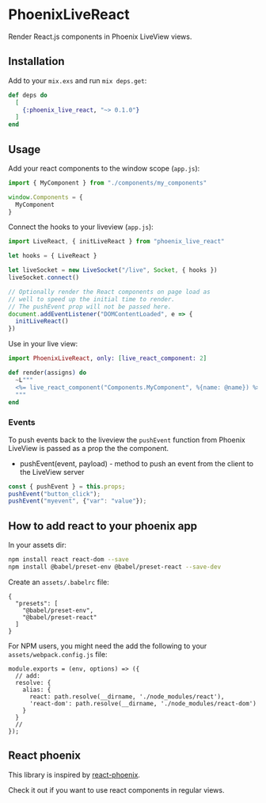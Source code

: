 # PhoenixLiveReact

Render React.js components in Phoenix LiveView views.

## Installation

Add to your `mix.exs` and run `mix deps.get`:

```elixir
def deps do
  [
    {:phoenix_live_react, "~> 0.1.0"}
  ]
end
```

## Usage

Add your react components to the window scope (`app.js`):

```javascript
import { MyComponent } from "./components/my_components"

window.Components = {
  MyComponent
}
```

Connect the hooks to your liveview (`app.js`):

```javascript
import LiveReact, { initLiveReact } from "phoenix_live_react"

let hooks = { LiveReact }

let liveSocket = new LiveSocket("/live", Socket, { hooks })
liveSocket.connect()

// Optionally render the React components on page load as
// well to speed up the initial time to render.
// The pushEvent prop will not be passed here.
document.addEventListener("DOMContentLoaded", e => {
  initLiveReact()
})
```

Use in your live view:

```elixir
import PhoenixLiveReact, only: [live_react_component: 2]

def render(assigns) do
  ~L"""
  <%= live_react_component("Components.MyComponent", %{name: @name}) %>
  """
end
```

### Events

To push events back to the liveview the `pushEvent` function from Phoenix LiveView is passed as a prop
the the component.

* pushEvent(event, payload) - method to push an event from the client to the LiveView server

```javascript
const { pushEvent } = this.props;
pushEvent("button_click");
pushEvent("myevent", {"var": "value"});
```

## How to add react to your phoenix app

In your assets dir:

```bash
npm install react react-dom --save
npm install @babel/preset-env @babel/preset-react --save-dev
```

Create an `assets/.babelrc` file:

```
{
  "presets": [
    "@babel/preset-env",
    "@babel/preset-react"
  ]
}
```

For NPM users, you might need the add the following to your `assets/webpack.config.js` file:
```
module.exports = (env, options) => ({
  // add:
  resolve: {
    alias: {
      react: path.resolve(__dirname, './node_modules/react'),
      'react-dom': path.resolve(__dirname, './node_modules/react-dom')
    }
  }
  //
});
```

## React phoenix

This library is inspired by [react-phoenix](https://github.com/geolessel/react-phoenix).

Check it out if you want to use react components in regular views.
